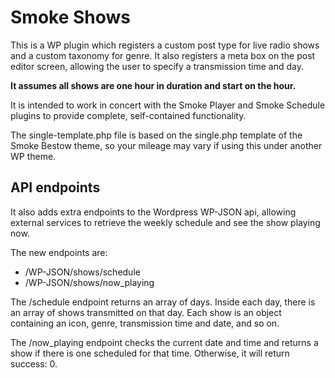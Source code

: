 Smoke Shows
==========

This is a WP plugin which registers a custom post type for live radio shows and a custom taxonomy for genre. It also registers a meta box on the post editor screen, allowing the user to specify a transmission time and day.

**It assumes all shows are one hour in duration and start on the hour.**

It is intended to work in concert with the Smoke Player and Smoke Schedule plugins to provide complete, self-contained functionality.

The single-template.php file is based on the single.php template of the Smoke Bestow theme, so your mileage may vary if using this under another WP theme.

API endpoints
-------------

It also adds extra endpoints to the Wordpress WP-JSON api, allowing external services to retrieve the weekly schedule and see the show playing now.

The new endpoints are:

* /WP-JSON/shows/schedule
* /WP-JSON/shows/now_playing

The /schedule endpoint returns an array of days. Inside each day, there is an array of shows transmitted on that day. Each show is an object containing an icon, genre, transmission time and date, and so on.

The /now_playing endpoint checks the current date and time and returns a show if there is one scheduled for that time. Otherwise, it will return success: 0.
